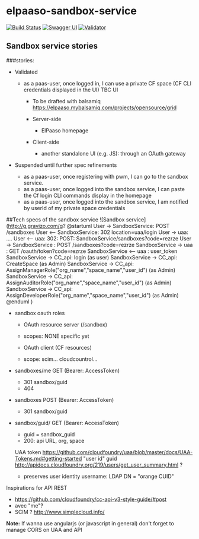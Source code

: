 # elpaaso-sandbox-service

[![Build Status](https://travis-ci.org/Orange-OpenSource/elpaaso-sandbox-service.svg?branch=master)](https://travis-ci.org/Orange-OpenSource/elpaaso-sandbox-service)  [![Swagger UI](https://img.shields.io/badge/Swagger%20UI-explore-green.svg)](https://orange-opensource.github.io/elpaaso-sandbox-service/) [![Validator](http://online.swagger.io/validator/?url=https://raw.githubusercontent.com/Orange-OpenSource/elpaaso-sandbox-service/master/src/main/resources/swagger.yaml)](https://online.swagger.io/validator/debug?url=https://raw.githubusercontent.com/Orange-OpenSource/elpaaso-sandbox-service/master/src/main/resources/swagger.yaml)


## Sandbox service stories

###stories:
  * Validated 
    * as a paas-user, once logged in, I can use a private CF space (CF CLI credentials displayed in the UI)
    TBC UI 
      * To be drafted with balsamiq https://elpaaso.mybalsamiq.com/projects/opensource/grid

      * Server-side
        * ElPaaso homepage 
        
      * Client-side
        * another standalone UI (e.g. JS): through an OAuth gateway 

 * Suspended until further spec refinements
    * as a paas-user, once registering with pwm, I can go to the sandbox service.
    * as a paas-user, once logged into the sandbox service, I can paste the Cf login CLI commands display in the homepage
    * as a paas-user, once logged into the sandbox service, I am notified by userId of my private space credentials


##Tech specs of the sandbox service 
![Sandbox service](http://g.gravizo.com/g?
@startuml
User -> SandboxService: POST /sandboxes
User <-- SandboxService: 302 location=uaa/login
User -> uaa: ....
User <-- uaa: 302: POST: SandboxService/sandboxes?code=rezrze
User -> SandboxService : POST /sandboxes?code=rezrze
SandboxService -> uaa : GET /oauth/token?code=rezrze
SandboxService <-- uaa : user_token
SandboxService -> CC_api: login (as user)
SandboxService -> CC_api: CreateSpace (as Admin)
SandboxService -> CC_api: AssignManagerRole("org_name","space_name","user_id") (as Admin)
SandboxService -> CC_api: AssignAuditorRole("org_name","space_name","user_id") (as Admin)
SandboxService -> CC_api: AssignDeveloperRole("org_name","space_name","user_id") (as Admin)
@enduml
)


* sandbox oauth roles 
  *  OAuth resource server (/sandbox)
    *  scopes: NONE specific yet

  *  OAuth client (CF resources)
    *  scope: scim... cloudcountrol...


* sandboxes/me GET (Bearer: AccessToken)
    *  301 sandbox/guid
    *  404 


* sandboxes POST (Bearer: AccessToken)
    *  301 sandbox/guid

* sandbox/guid/ GET (Bearer: AccessToken)
    * guid = sandbox_guid
    * 200: api URL, org, space


    UAA token https://github.com/cloudfoundry/uaa/blob/master/docs/UAA-Tokens.md#getting-started
    "user id" guid http://apidocs.cloudfoundry.org/219/users/get_user_summary.html ?
    + preserves user identity
    username: LDAP DN = "orange CUID" 



Inspirations for API REST
  *  https://github.com/cloudfoundry/cc-api-v3-style-guide/#post
  *  avec "me"?
  *  SCIM ? http://www.simplecloud.info/

**Note:** If wanna use angularjs (or javascript in general) don't forget to manage CORS on UAA and API

